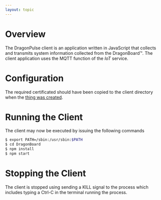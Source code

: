```yaml
---
layout: topic
---
```


# Overview

The DragonPulse client is an application written in JavaScript that
collects and transmits system information collected from the
DragonBoard&trade;.  The client application uses the MQTT function of the
_IoT_ service.

# Configuration

The required certificated should have been copied to the client directory
when the [thing was created](./../admin/things.html).

# Running the Client

The client may now be executed by issuing the following commands

```sh
$ export PATH=/sbin:/usr/sbin:$PATH
$ cd DragonBoard
$ npm install
$ npm start
```

# Stopping the Client

The client is stopped using sending a KILL signal to the process which includes
typing a Ctrl-C in the terminal running the process.
